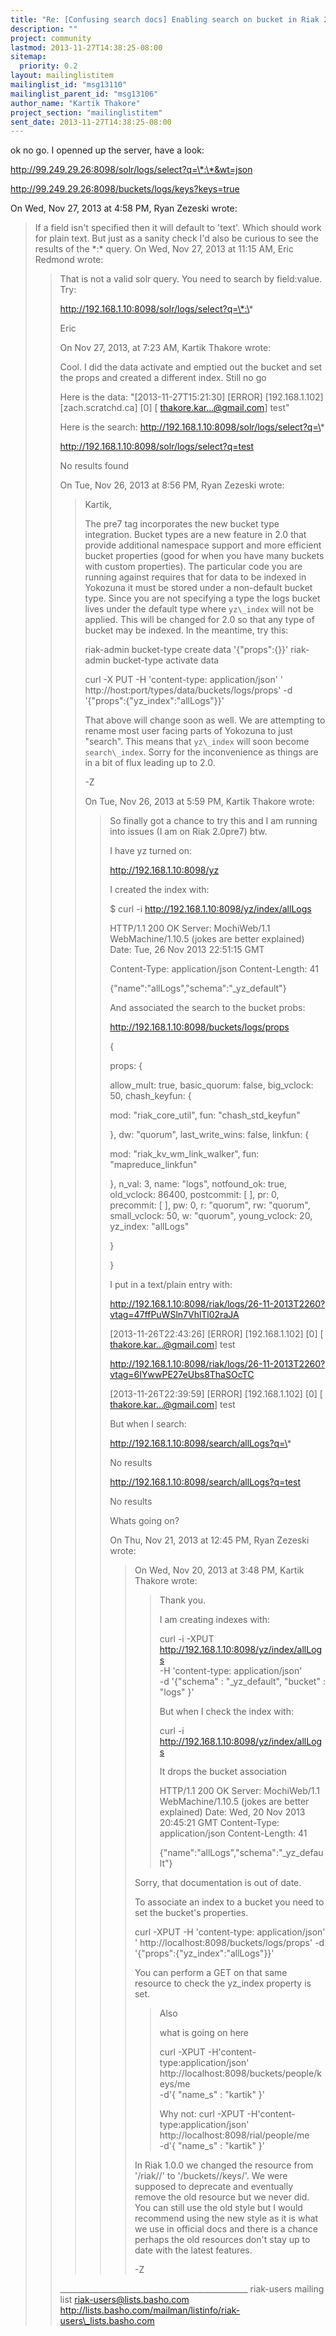 ```yaml
---
title: "Re: [Confusing search docs] Enabling search on bucket in Riak 2.0"
description: ""
project: community
lastmod: 2013-11-27T14:38:25-08:00
sitemap:
  priority: 0.2
layout: mailinglistitem
mailinglist_id: "msg13110"
mailinglist_parent_id: "msg13106"
author_name: "Kartik Thakore"
project_section: "mailinglistitem"
sent_date: 2013-11-27T14:38:25-08:00
---
```



ok no go. I openned up the server, have a look:




http://99.249.29.26:8098/solr/logs/select?q=\*:\*&wt=json




http://99.249.29.26:8098/buckets/logs/keys?keys=true

On Wed, Nov 27, 2013 at 4:58 PM, Ryan Zezeski  wrote:

> If a field isn't specified then it will default to 'text'. Which should
> work for plain text. But just as a sanity check I'd also be curious to see
> the results of the \*:\* query.
> On Wed, Nov 27, 2013 at 11:15 AM, Eric Redmond  wrote:
>> That is not a valid solr query. You need to search by field:value. Try:
>>
>> http://192.168.1.10:8098/solr/logs/select?q=\*:\*
>>
>> Eric
>>
>> On Nov 27, 2013, at 7:23 AM, Kartik Thakore  wrote:
>>
>> Cool. I did the data activate and emptied out the bucket and set the props
>> and created a different index. Still no go
>>
>> Here is the data:
>> "[2013-11-27T15:21:30] [ERROR] [192.168.1.102] [zach.scratchd.ca] [0] [
>> thakore.kar...@gmail.com] test"
>>
>> Here is the search:
>> http://192.168.1.10:8098/solr/logs/select?q=\*
>>
>> http://192.168.1.10:8098/solr/logs/select?q=test
>>
>>
>> No results found
>>
>>
>> On Tue, Nov 26, 2013 at 8:56 PM, Ryan Zezeski  wrote:
>>
>>> Kartik,
>>>
>>> The pre7 tag incorporates the new bucket type integration. Bucket types
>>> are a new feature in 2.0 that provide additional namespace support and more
>>> efficient bucket properties (good for when you have many buckets with
>>> custom properties). The particular code you are running against requires
>>> that for data to be indexed in Yokozuna it must be stored under a
>>> non-default bucket type. Since you are not specifying a type the logs
>>> bucket lives under the default type where `yz\_index` will not be applied.
>>> This will be changed for 2.0 so that any type of bucket may be indexed. In
>>> the meantime, try this:
>>>
>>> riak-admin bucket-type create data '{"props":{}}'
>>> riak-admin bucket-type activate data
>>>
>>> curl -X PUT -H 'content-type: application/json' '
>>> http://host:port/types/data/buckets/logs/props' -d
>>> '{"props":{"yz\_index":"allLogs"}}'
>>>
>>> That above will change soon as well. We are attempting to rename most
>>> user facing parts of Yokozuna to just "search". This means that `yz\_index`
>>> will soon become `search\_index`. Sorry for the inconvenience as things are
>>> in a bit of flux leading up to 2.0.
>>>
>>> -Z
>>>
>>>
>>> On Tue, Nov 26, 2013 at 5:59 PM, Kartik Thakore wrote:
>>>
>>>> So finally got a chance to try this and I am running into issues (I am
>>>> on Riak 2.0pre7) btw.
>>>>
>>>> I have yz turned on:
>>>>
>>>> http://192.168.1.10:8098/yz
>>>>
>>>> I created the index with:
>>>>
>>>> $ curl -i http://192.168.1.10:8098/yz/index/allLogs
>>>>
>>>> HTTP/1.1 200 OK
>>>> Server: MochiWeb/1.1 WebMachine/1.10.5 (jokes are better explained)
>>>> Date: Tue, 26 Nov 2013 22:51:15 GMT
>>>>
>>>> Content-Type: application/json
>>>> Content-Length: 41
>>>>
>>>> {"name":"allLogs","schema":"\_yz\_default"}
>>>>
>>>>
>>>> And associated the search to the bucket probs:
>>>>
>>>> http://192.168.1.10:8098/buckets/logs/props
>>>>
>>>> {
>>>>
>>>> props:
>>>> {
>>>>
>>>> allow\_mult: true,
>>>> basic\_quorum: false,
>>>> big\_vclock: 50,
>>>> chash\_keyfun:
>>>> {
>>>>
>>>> mod: "riak\_core\_util",
>>>> fun: "chash\_std\_keyfun"
>>>>
>>>> },
>>>> dw: "quorum",
>>>> last\_write\_wins: false,
>>>> linkfun:
>>>> {
>>>>
>>>> mod: "riak\_kv\_wm\_link\_walker",
>>>> fun: "mapreduce\_linkfun"
>>>>
>>>> },
>>>> n\_val: 3,
>>>> name: "logs",
>>>> notfound\_ok: true,
>>>> old\_vclock: 86400,
>>>> postcommit: [ ],
>>>> pr: 0,
>>>> precommit: [ ],
>>>> pw: 0,
>>>> r: "quorum",
>>>> rw: "quorum",
>>>> small\_vclock: 50,
>>>> w: "quorum",
>>>> young\_vclock: 20,
>>>> yz\_index: "allLogs"
>>>>
>>>> }
>>>>
>>>> }
>>>>
>>>> I put in a text/plain entry with:
>>>>
>>>>
>>>> http://192.168.1.10:8098/riak/logs/26-11-2013T2260?vtag=47ffPuWSln7VhlTl02raJA
>>>>
>>>> [2013-11-26T22:43:26] [ERROR] [192.168.1.102] [0] [
>>>> thakore.kar...@gmail.com] test
>>>>
>>>>
>>>> http://192.168.1.10:8098/riak/logs/26-11-2013T2260?vtag=6IYwwPE27eUbs8ThaSOcTC
>>>>
>>>> [2013-11-26T22:39:59] [ERROR] [192.168.1.102] [0] [
>>>> thakore.kar...@gmail.com] test
>>>>
>>>>
>>>>
>>>> But when I search:
>>>>
>>>> http://192.168.1.10:8098/search/allLogs?q=\*
>>>>
>>>> No results
>>>>
>>>> http://192.168.1.10:8098/search/allLogs?q=test
>>>>
>>>> No results
>>>>
>>>>
>>>> Whats going on?
>>>>
>>>>
>>>>
>>>>
>>>>
>>>>
>>>>
>>>>
>>>> On Thu, Nov 21, 2013 at 12:45 PM, Ryan Zezeski 
>>>> wrote:
>>>> >
>>>> >
>>>> >
>>>> >
>>>> > On Wed, Nov 20, 2013 at 3:48 PM, Kartik Thakore 
>>>> wrote:
>>>> >>
>>>> >> Thank you.
>>>> >>
>>>> >> I am creating indexes with:
>>>> >>
>>>> >> curl -i -XPUT http://192.168.1.10:8098/yz/index/allLogs \
>>>> >> -H 'content-type: application/json' \
>>>> >> -d '{"schema" : "\_yz\_default", "bucket" : "logs" }'
>>>> >>
>>>> >>
>>>> >> But when I check the index with:
>>>> >>
>>>> >> curl -i http://192.168.1.10:8098/yz/index/allLogs
>>>> >>
>>>> >> It drops the bucket association
>>>> >>
>>>> >> HTTP/1.1 200 OK
>>>> >> Server: MochiWeb/1.1 WebMachine/1.10.5 (jokes are better explained)
>>>> >> Date: Wed, 20 Nov 2013 20:45:21 GMT
>>>> >> Content-Type: application/json
>>>> >> Content-Length: 41
>>>> >>
>>>> >> {"name":"allLogs","schema":"\_yz\_default"}
>>>> >
>>>> >
>>>> > Sorry, that documentation is out of date.
>>>> >
>>>> > To associate an index to a bucket you need to set the bucket's
>>>> properties.
>>>> >
>>>> > curl -XPUT -H 'content-type: application/json' '
>>>> http://localhost:8098/buckets/logs/props' -d
>>>> '{"props":{"yz\_index":"allLogs"}}'
>>>> >
>>>> > You can perform a GET on that same resource to check the yz\_index
>>>> property is set.
>>>> >
>>>> >>
>>>> >> Also
>>>> >>
>>>> >> what is going on here
>>>> >>
>>>> >> curl -XPUT -H'content-type:application/json'
>>>> http://localhost:8098/buckets/people/keys/me \
>>>> >> -d'{ "name\_s" : "kartik" }'
>>>> >>
>>>> >> Why not:
>>>> >> curl -XPUT -H'content-type:application/json'
>>>> http://localhost:8098/rial/people/me \
>>>> >> -d'{ "name\_s" : "kartik" }'
>>>> >
>>>> >
>>>> >
>>>> > In Riak 1.0.0 we changed the resource from '/riak//' to
>>>> '/buckets//keys/'. We were supposed to deprecate and
>>>> eventually remove the old resource but we never did. You can still use the
>>>> old style but I would recommend using the new style as it is what we use in
>>>> official docs and there is a chance perhaps the old resources don't stay up
>>>> to date with the latest features.
>>>> >
>>>> >
>>>> > -Z
>>>>
>>>
>>>
>>
>>\_\_\_\_\_\_\_\_\_\_\_\_\_\_\_\_\_\_\_\_\_\_\_\_\_\_\_\_\_\_\_\_\_\_\_\_\_\_\_\_\_\_\_\_\_\_\_
riak-users mailing list
riak-users@lists.basho.com
http://lists.basho.com/mailman/listinfo/riak-users\_lists.basho.com

